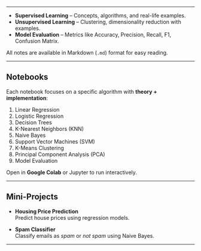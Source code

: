              
---
             
        
    
- **Supervised Learning** – Concepts, algorithms, and real-life  examples.   
- **Unsupervised Learning** – Clustering, dimensionality reduction with examples.   
- **Model Evaluation** – Metrics like Accuracy, Precision, Recall, F1, Confusion Matrix.  

All notes are available in Markdown (`.md`) format for easy reading.

---

##  Notebooks

Each notebook focuses on a specific algorithm with **theory + implementation**:

1. Linear Regression  
2. Logistic Regression  
3. Decision Trees  
4. K-Nearest Neighbors (KNN)  
5. Naive Bayes  
6. Support Vector Machines (SVM)  
7. K-Means Clustering  
8. Principal Component Analysis (PCA)  
9. Model Evaluation  

 Open in **Google Colab** or Jupyter to run interactively.

---

##  Mini-Projects

- **Housing Price Prediction**   
  Predict house prices using regression models.

- **Spam Classifier**   
  Classify emails as *spam* or *not spam* using Naive Bayes.

---
